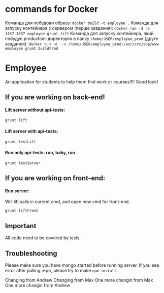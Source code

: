 # commands for Docker
Команда для побудови образу:
`docker build -t employee .`
Команда для запуску контейнера з сервером (перше завдання):
`docker run -d -p 1337:1337 employee grunt lift` 
Команда для запуску контейнера, який побудує production-директорію в папку `/home/USER/employee_prod` (друге завдання):
`docker run -d  -v /home/USER/employee_prod:/usr/src/app/www employee grunt buildProd`

# Employee

An application for students to help them find work or courses!!!!
Good look!


## If you are working on back-end!

#### Lift server without api-tests:
```
grunt lift
```

#### Lift server with api-tests:
```
grunt testLift
```

#### Run only api-tests: run, baby, run
```
grunt testServer
```

## If you are working on front-end:

#### Run server:
Will lift sails in current cmd, and open new cmd for front-end.
```
grunt liftFront
```

## Important
All code need to be covered by tests.

## Troubleshooting
Please make sure you have mongo started before running server.
If you see error after pulling repo, please try to make `npm install`.

Changing from Andrew
Changing from Max
One more changin from Max
One more changin from Andrew
